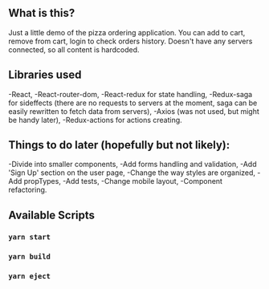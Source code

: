 ## What is this?
Just a little demo of the pizza ordering application.
You can add to cart, remove from cart, login to check orders history. Doesn't have any servers connected, so all content is hardcoded.

## Libraries used
-React,
-React-router-dom,
-React-redux for state handling,
-Redux-saga for sideffects (there are no requests to servers at the moment, saga can be easily rewritten to fetch data from servers),
-Axios (was not used, but might be handy later),
-Redux-actions for actions creating.

## Things to do later (hopefully but not likely):
-Divide into smaller components,
-Add forms handling and validation,
-Add 'Sign Up' section on the user page,
-Change the way styles are organized,
-Add propTypes,
-Add tests,
-Change mobile layout,
-Component refactoring.

## Available Scripts
### `yarn start`
### `yarn build`
### `yarn eject`
